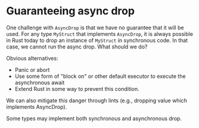 # Guaranteeing async drop

One challenge with `AsyncDrop` is that we have no guarantee that it will be used. For any type `MyStruct` that implements `AsyncDrop`, it is always possible in Rust today to drop an instance of `MyStruct` in synchronous code. In that case, we cannot run the async drop. What should we do?

Obvious alternatives:

* Panic or abort
* Use some form of "block on" or other default executor to execute the asynchronous await
* Extend Rust in some way to prevent this condition.

We can also mitigate this danger through lints (e.g., dropping value which implements AsyncDrop).

Some types may implement both synchronous and asynchronous drop.
